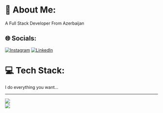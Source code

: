 # 💫 About Me:
A Full Stack Developer From Azerbaijan


## 🌐 Socials:
[![Instagram](https://img.shields.io/badge/Instagram-%23E4405F.svg?logo=Instagram&logoColor=white)](https://instagram.com/_.qudret.a._/) [![LinkedIn](https://img.shields.io/badge/LinkedIn-%230077B5.svg?logo=linkedin&logoColor=white)](https://linkedin.com/in/gudrat-abidzada/) 

# 💻 Tech Stack:
I do everything you want...

---
![](https://github-readme-streak-stats.herokuapp.com/?user=AGudrat&theme=dark&hide_border=false)</br>
[![](https://visitcount.itsvg.in/api?id=AGudrat&icon=0&color=3%20Views&color=3&icon=1&pretty=true)](https://visitcount.itsvg.in)
<!-- Proudly created with GPRM ( https://gprm.itsvg.in ) -->
